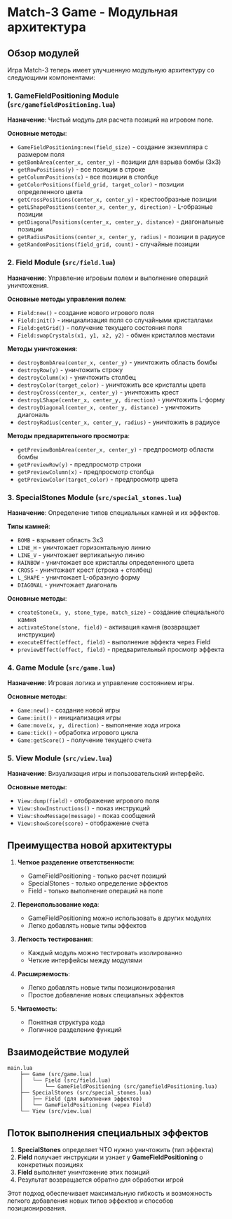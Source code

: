 # Match-3 Game - Модульная архитектура

## Обзор модулей

Игра Match-3 теперь имеет улучшенную модульную архитектуру со следующими компонентами:

### 1. GameFieldPositioning Module (`src/gamefieldPositioning.lua`)
**Назначение**: Чистый модуль для расчета позиций на игровом поле.

**Основные методы**:
- `GameFieldPositioning:new(field_size)` - создание экземпляра с размером поля
- `getBombArea(center_x, center_y)` - позиции для взрыва бомбы (3x3)
- `getRowPositions(y)` - все позиции в строке
- `getColumnPositions(x)` - все позиции в столбце
- `getColorPositions(field_grid, target_color)` - позиции определенного цвета
- `getCrossPositions(center_x, center_y)` - крестообразные позиции
- `getLShapePositions(center_x, center_y, direction)` - L-образные позиции
- `getDiagonalPositions(center_x, center_y, distance)` - диагональные позиции
- `getRadiusPositions(center_x, center_y, radius)` - позиции в радиусе
- `getRandomPositions(field_grid, count)` - случайные позиции

### 2. Field Module (`src/field.lua`)
**Назначение**: Управление игровым полем и выполнение операций уничтожения.

**Основные методы управления полем**:
- `Field:new()` - создание нового игрового поля
- `Field:init()` - инициализация поля со случайными кристаллами
- `Field:getGrid()` - получение текущего состояния поля
- `Field:swapCrystals(x1, y1, x2, y2)` - обмен кристаллов местами

**Методы уничтожения**:
- `destroyBombArea(center_x, center_y)` - уничтожить область бомбы
- `destroyRow(y)` - уничтожить строку
- `destroyColumn(x)` - уничтожить столбец
- `destroyColor(target_color)` - уничтожить все кристаллы цвета
- `destroyCross(center_x, center_y)` - уничтожить крест
- `destroyLShape(center_x, center_y, direction)` - уничтожить L-форму
- `destroyDiagonal(center_x, center_y, distance)` - уничтожить диагональ
- `destroyRadius(center_x, center_y, radius)` - уничтожить в радиусе

**Методы предварительного просмотра**:
- `getPreviewBombArea(center_x, center_y)` - предпросмотр области бомбы
- `getPreviewRow(y)` - предпросмотр строки
- `getPreviewColumn(x)` - предпросмотр столбца
- `getPreviewColor(target_color)` - предпросмотр цвета

### 3. SpecialStones Module (`src/special_stones.lua`)
**Назначение**: Определение типов специальных камней и их эффектов.

**Типы камней**:
- `BOMB` - взрывает область 3x3
- `LINE_H` - уничтожает горизонтальную линию
- `LINE_V` - уничтожает вертикальную линию
- `RAINBOW` - уничтожает все кристаллы определенного цвета
- `CROSS` - уничтожает крест (строка + столбец)
- `L_SHAPE` - уничтожает L-образную форму
- `DIAGONAL` - уничтожает диагональ

**Основные методы**:
- `createStone(x, y, stone_type, match_size)` - создание специального камня
- `activateStone(stone, field)` - активация камня (возвращает инструкции)
- `executeEffect(effect, field)` - выполнение эффекта через Field
- `previewEffect(effect, field)` - предварительный просмотр эффекта

### 4. Game Module (`src/game.lua`)
**Назначение**: Игровая логика и управление состоянием игры.

**Основные методы**:
- `Game:new()` - создание новой игры
- `Game:init()` - инициализация игры
- `Game:move(x, y, direction)` - выполнение хода игрока
- `Game:tick()` - обработка игрового цикла
- `Game:getScore()` - получение текущего счета

### 5. View Module (`src/view.lua`)
**Назначение**: Визуализация игры и пользовательский интерфейс.

**Основные методы**:
- `View:dump(field)` - отображение игрового поля
- `View:showInstructions()` - показ инструкций
- `View:showMessage(message)` - показ сообщений
- `View:showScore(score)` - отображение счета

## Преимущества новой архитектуры

1. **Четкое разделение ответственности**:
   - GameFieldPositioning - только расчет позиций
   - SpecialStones - только определение эффектов
   - Field - только выполнение операций на поле

2. **Переиспользование кода**: 
   - GameFieldPositioning можно использовать в других модулях
   - Легко добавлять новые типы эффектов

3. **Легкость тестирования**: 
   - Каждый модуль можно тестировать изолированно
   - Четкие интерфейсы между модулями

4. **Расширяемость**: 
   - Легко добавлять новые типы позиционирования
   - Простое добавление новых специальных эффектов

5. **Читаемость**: 
   - Понятная структура кода
   - Логичное разделение функций

## Взаимодействие модулей

```
main.lua
    ├── Game (src/game.lua)
    │   └── Field (src/field.lua)
    │       └── GameFieldPositioning (src/gamefieldPositioning.lua)
    ├── SpecialStones (src/special_stones.lua)
    │   ├── Field (для выполнения эффектов)
    │   └── GameFieldPositioning (через Field)
    └── View (src/view.lua)
```

## Поток выполнения специальных эффектов

1. **SpecialStones** определяет ЧТО нужно уничтожить (тип эффекта)
2. **Field** получает инструкции и узнает у **GameFieldPositioning** о конкретных позициях
3. **Field** выполняет уничтожение этих позиций
4. Результат возвращается обратно для обработки игрой

Этот подход обеспечивает максимальную гибкость и возможность легкого добавления новых типов эффектов и способов позиционирования.
